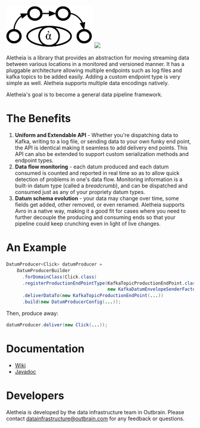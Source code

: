 <img src="/logo/Aletheia-logo.png" height="115"></img>
![](https://github.com/outbrain/Aletheia/blob/master/logo/Aletheia.png)

Aletheia is a library that provides an abstraction for moving streaming data between various locations in a monitored and versioned manner. It has a pluggable architecture allowing multiple endpoints such as log files and kafka topics to be added easily. Adding a custom endpoint type is very simple as well. Aletheia supports multiple data encodings natively.

Aletheia's goal is to become a general data pipeline framework.

# The Benefits

 1. **Uniform and Extendable API** - Whether you're dispatching data to Kafka, writing to a log file, or sending data to your own funky end point, the API is identical making it seamless to add delivery end points. This API can also be extended to support custom serialization methods and endpoint types.
 2. **Data flow monitoring** - each datum produced and each datum consumed is counted and reported in real time so as to allow quick detection of problems in one's data flow. Monitoring information is a built-in datum type (called a *breadcrumb*), and can be dispatched and consumed just as any of your propriety datum types.
 3. **Datum schema evolution** - your data may change over time, some fields get added, other removed, or even renamed. Aletheia supports Avro in a native way, making it a good fit for cases where you need to further decouple the producing and consuming ends so that your pipeline could keep crunching even in light of live changes.

# An Example

```java
DatumProducer<Click> datumProducer = 
    DatumProducerBuilder
      .forDomainClass(Click.class)
      .registerProductionEndPointType(KafkaTopicProductionEndPoint.class,
                                      new KafkaDatumEnvelopeSenderFactory())
      .deliverDataTo(new KafkaTopicProductionEndPoint(...))
      .build(new DatumProducerConfig(...));
```

Then, produce away:

```java
datumProducer.deliver(new Click(...));
```    

# Documentation
*  [Wiki](https://github.com/outbrain/Aletheia/wiki)
*  [Javadoc](http://outbrain.github.io/Aletheia/)

# Developers
Aletheia is developed by the data infrastructure team in Outbrain. Please contact <datainfrastructure@outbrain.com> for any feedback or questions.
